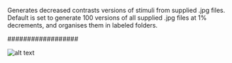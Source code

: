 Generates decreased contrasts versions of stimuli from supplied .jpg files. Default is set to generate 100 versions of all supplied .jpg files at 1% decrements, and organises them in labeled folders.   

##################

![alt text](https://github.com/sronilsson/rCPT/blob/master/stimulus%20contrast%20generator/example.jpg)


